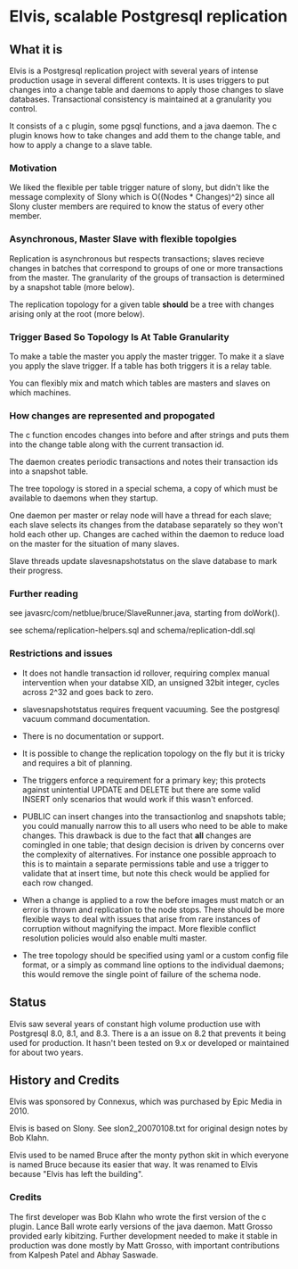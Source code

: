Elvis, scalable Postgresql replication
===============================

What it is
----------

Elvis is a Postgresql replication project with several years of intense
production usage in several different contexts.  It is uses triggers to put
changes into a change table and daemons to apply those changes to slave
databases.  Transactional consistency is maintained at a granularity you
control.

It consists of a c plugin, some pgsql functions, and a java daemon.  The c 
plugin knows how to take changes and add them to the change table, and how 
to apply a change to a slave table.   

### Motivation

We liked the flexible per table trigger nature of slony, but didn't like the
message complexity of Slony which is O((Nodes * Changes)^2) since all Slony
cluster members are required to know the status of every other member.

### Asynchronous, Master Slave with flexible topolgies

Replication is asynchronous but respects transactions; slaves recieve changes
in batches that correspond to groups of one or more transactions from the
master.  The granularity of the groups of transaction is determined by a 
snapshot table (more below).

The replication topology for a given table __should__ be a tree with
changes arising only at the root (more below). 


### Trigger Based So Topology Is At Table Granularity

To make a table the master you apply the master trigger.  To make it a slave
you apply the slave trigger.  If a table has both triggers it is a relay table.

You can flexibly mix and match which tables are masters and slaves on which 
machines.

### How changes are represented and propogated

The c function encodes changes into before and after strings and puts them into
the change table along with the current transaction id.

The daemon creates periodic transactions and notes their transaction ids into a
snapshot table.

The tree topology is stored in a special schema, a copy of which must be
available to daemons when they startup.

One daemon per master or relay node will have a thread for each slave; each
slave selects its changes from the database separately so they won't hold each
other up.  Changes are cached within the daemon to reduce load on the master
for the situation of many slaves. 

Slave threads update slavesnapshotstatus on the slave database to mark their 
progress.

### Further reading

see javasrc/com/netblue/bruce/SlaveRunner.java, starting from doWork().

see schema/replication-helpers.sql and schema/replication-ddl.sql


### Restrictions and issues

- It does not handle transaction id rollover, requiring complex manual
  intervention when your databse XID, an unsigned 32bit integer, cycles across
  2^32 and goes back to zero.

- slavesnapshotstatus requires frequent vacuuming. See the postgresql vacuum
  command documentation.

- There is no documentation or support.

- It is possible to change the replication topology on the fly but it is tricky
  and requires a bit of planning.

- The triggers enforce a requirement for a primary key; this protects against
  unintential UPDATE and DELETE but there are some valid INSERT only scenarios
  that would work if this wasn't enforced.

- PUBLIC can insert changes into the transactionlog and snapshots table; you
  could manually narrow this to all users who need to be able to make changes.
  This drawback is due to the fact that __all__ changes are comingled in one
  table; that design decision is driven by concerns over the complexity of
  alternatives.   For instance one possible approach to this is to maintain a
  separate permissions table and use a trigger to validate that at insert time,
  but note this check would be applied for each row changed.

- When a change is applied to a row the before images must match or an error is
  thrown and replication to the node stops.  There should be more flexible ways
  to deal with issues that arise from rare instances of corruption without
  magnifying the impact.  More flexible conflict resolution policies would also
  enable multi master.

- The tree topology should be specified using yaml or a custom config file
  format, or a simply as command line options to the individual daemons; this
  would remove the single point of failure of the schema node.

Status
------

Elvis saw several years of constant high volume production use with Postgresql
8.0, 8.1, and 8.3.  There is a an issue on 8.2 that prevents it being used for
production.  It hasn't been tested on 9.x or developed or maintained for about
two years.


History and Credits
-------------------

Elvis was sponsored by Connexus, which was purchased by Epic Media in 2010.

Elvis is based on Slony. See slon2_20070108.txt for original design notes by Bob Klahn.

Elvis used to be named Bruce after the monty python skit in which everyone is
named Bruce because its easier that way. It was renamed to Elvis because "Elvis
has left the building".

### Credits 

The first developer was Bob Klahn who wrote the first version of the c plugin.
Lance Ball wrote early versions of the java daemon.  Matt Grosso provided early
kibitzing.  Further development needed to make it stable in production was done
mostly by Matt Grosso, with important contributions from Kalpesh Patel and
Abhay Saswade.


